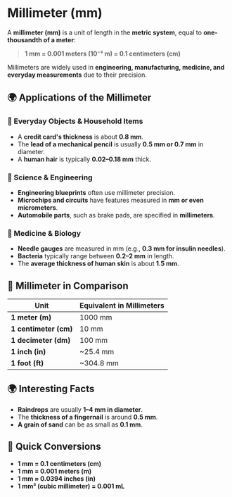 # Millimeter (mm)

A **millimeter (mm)** is a unit of length in the **metric system**, equal to **one-thousandth of a meter**:

> **1 mm = 0.001 meters (10⁻³ m) = 0.1 centimeters (cm)**

Millimeters are widely used in **engineering, manufacturing, medicine, and everyday measurements** due to their precision.

## 🌍 Applications of the Millimeter

### **🔹 Everyday Objects & Household Items**
- A **credit card's thickness** is about **0.8 mm**.
- The **lead of a mechanical pencil** is usually **0.5 mm or 0.7 mm** in diameter.
- A **human hair** is typically **0.02–0.18 mm** thick.

### **🔹 Science & Engineering**
- **Engineering blueprints** often use millimeter precision.
- **Microchips and circuits** have features measured in **mm or even micrometers**.
- **Automobile parts**, such as brake pads, are specified in **millimeters**.

### **🔹 Medicine & Biology**
- **Needle gauges** are measured in mm (e.g., **0.3 mm for insulin needles**).
- **Bacteria** typically range between **0.2–2 mm** in length.
- The **average thickness of human skin** is about **1.5 mm**.

## 📏 Millimeter in Comparison

| Unit | Equivalent in Millimeters |
|------|--------------------------|
| **1 meter (m)** | 1000 mm |
| **1 centimeter (cm)** | 10 mm |
| **1 decimeter (dm)** | 100 mm |
| **1 inch (in)** | ~25.4 mm |
| **1 foot (ft)** | ~304.8 mm |

## 🌍 Interesting Facts
- **Raindrops** are usually **1–4 mm in diameter**.
- The **thickness of a fingernail** is around **0.5 mm**.
- **A grain of sand** can be as small as **0.1 mm**.

## 🔄 Quick Conversions
- **1 mm = 0.1 centimeters (cm)**
- **1 mm = 0.001 meters (m)**
- **1 mm ≈ 0.0394 inches (in)**
- **1 mm³ (cubic millimeter) = 0.001 mL**